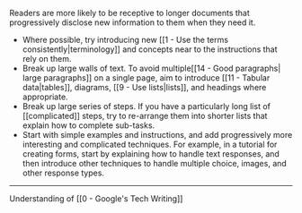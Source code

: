 Readers are more likely to be receptive to longer documents that progressively disclose new information to them when they need it.

- Where possible, try introducing new [[1 - Use the terms consistently|terminology]] and concepts near to the instructions that rely on them.
- Break up large walls of text. To avoid multiple[[14 - Good paragraphs| large paragraphs]] on a single page, aim to introduce [[11 - Tabular data|tables]], diagrams, [[9 - Use lists|lists]], and headings where appropriate.
- Break up large series of steps. If you have a particularly long list of [[complicated]] steps, try to re-arrange them into shorter lists that explain how to complete sub-tasks.
- Start with simple examples and instructions, and add progressively more interesting and complicated techniques. For example, in a tutorial for creating forms, start by explaining how to handle text responses, and then introduce other techniques to handle multiple choice, images, and other response types.

---

Understanding of [[0 - Google's Tech Writing]]
